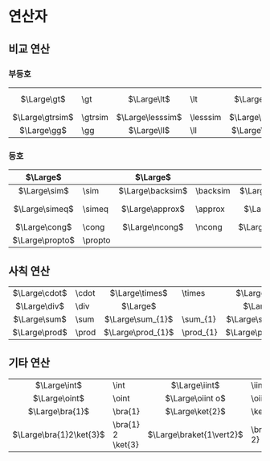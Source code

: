 # 연산자
## 비교 연산
### 부등호
|                 |         |                  |          |               |              |               |              |
| :-------------: | :------ | :--------------: | :------- | :-----------: | :----------- | :-----------: | :----------- |
|   $\Large\gt$   | \gt     |   $\Large\lt$    | \lt      |  $\Large\ge$  | \ge<br/>\geq |  $\Large\le$  | \le<br/>\leq |
| $\Large\gtrsim$ | \gtrsim | $\Large\lesssim$ | \lesssim | $\Large\ngeq$ | \ngeq        | $\Large\nleq$ | \nleq        |
|   $\Large\gg$   | \gg     |   $\Large\ll$    | \ll      | $\Large\ggg$  | \ggg         | $\Large\lll$  | \lll         |
### 등호
|    $\Large$     |         |     $\Large$     |          |                |              |
| :-------------: | :------ | :--------------: | :------- | :------------: | :----------- |
|  $\Large\sim$   | \sim    | $\Large\backsim$ | \backsim | $\Large\nsim$  | \nsim        |
| $\Large\simeq$  | \simeq  | $\Large\approx$  | \approx  |  $\Large\ne$   | \ne<br/>\neq |
|  $\Large\cong$  | \cong   |  $\Large\ncong$  | \ncong   | $\Large\equiv$ | \equiv       |
| $\Large\propto$ | \propto |                  |          |                |              |
## 사칙 연산
|               |       |                   |           |                   |           |                       |               |
| :-----------: | :---- | :---------------: | :-------- | :---------------: | :-------- | :-------------------: | :------------ |
| $\Large\cdot$ | \cdot |  $\Large\times$   | \times    |    $\Large\pm$    | \pm       |      $\Large\mp$      | \pm           |
| $\Large\div$  | \div  |     $\Large$      |           |     $\Large$      |           |       $\Large$        |               |
| $\Large\sum$  | \sum  | $\Large\sum_{1}$  | \sum_{1}  | $\Large\sum^{2}$  | \sum^{2}  | $\Large\sum_{1}^{2}$  | \sum_{1}^{2}  |
| $\Large\prod$ | \prod | $\Large\prod_{1}$ | \prod_{1} | $\Large\prod^{2}$ | \prod^{2} | $\Large\prod_{1}^{2}$ | \prod_{1}^{2} |
## 기타 연산
|                         |                       |                          |                 |                 |         |
| :---------------------: | :-------------------- | :----------------------: | :-------------- | :-------------: | :------ |
|      $\Large\int$       | \int                  |      $\Large\iint$       | \iint           | $\Large\iiint$  | \iiint  |
|      $\Large\oint$      | \oint                 |     $\Large\oiint o$     | \oiint          | $\Large\oiiint$ | \oiiint |
|     $\Large\bra{1}$     | \bra\{1\}             |     $\Large\ket{2}$      | \ket\{2\}       |                 |         |
| $\Large\bra{1}2\ket{3}$ | \bra\{1\} 2 \ket\{3\} | $\Large\braket{1\vert2}$ | \braket\{1\ 2\} |                 |         |
